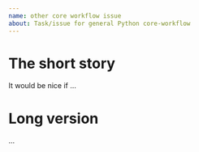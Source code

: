 ```yaml
---
name: other core workflow issue
about: Task/issue for general Python core-workflow
---
```


<!--

Feature-request/bug specific to GitHub bots/tools can be reported in their own repositories:

the-knights-who-say-ni: https://github.com/python/the-knights-who-say-ni
bedevere: https://github.com/python/bedevere
blurb: https://github.com/python/blurb
blurb-it: https://github.com/python/blurb-it
miss-islington: https://github.com/python/miss-islington

Broader core-workflow issues can be discussed here, or in Discourse: 

https://discuss.python.org/c/core-workflow

-->

# The short story

It would be nice if ...

# Long version

...


